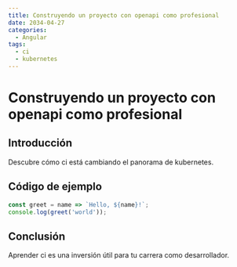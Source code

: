 ```yaml
---
title: Construyendo un proyecto con openapi como profesional
date: 2034-04-27
categories:
  - Angular
tags:
  - ci
  - kubernetes
---
```


# Construyendo un proyecto con openapi como profesional

## Introducción

Descubre cómo ci está cambiando el panorama de kubernetes.

## Código de ejemplo

```javascript
const greet = name => `Hello, ${name}!`;
console.log(greet('world'));
```

## Conclusión

Aprender ci es una inversión útil para tu carrera como desarrollador.